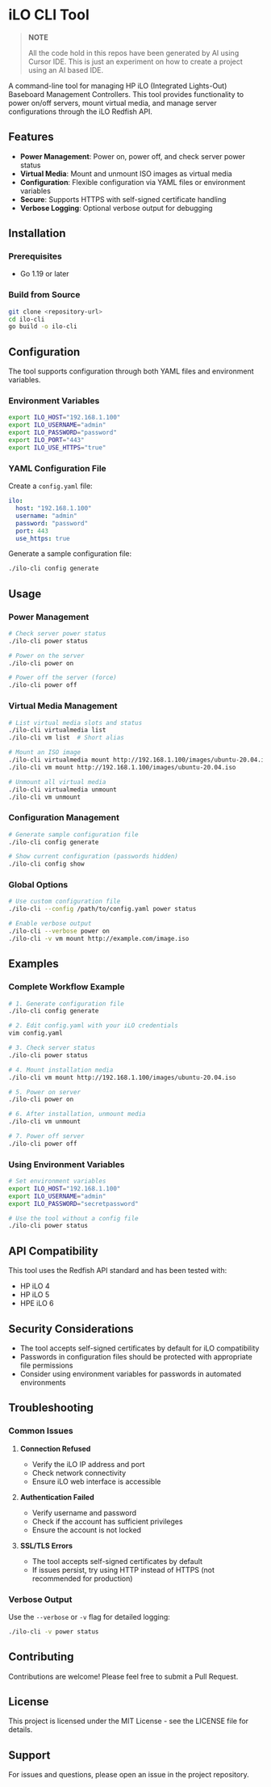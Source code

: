 # iLO CLI Tool

> **NOTE**
> 
> All the code hold in this repos have been generated by AI using Cursor IDE. This is just an experiment on how to create a project using an AI based IDE.
>

A command-line tool for managing HP iLO (Integrated Lights-Out) Baseboard Management Controllers. This tool provides functionality to power on/off servers, mount virtual media, and manage server configurations through the iLO Redfish API.

## Features

- **Power Management**: Power on, power off, and check server power status
- **Virtual Media**: Mount and unmount ISO images as virtual media
- **Configuration**: Flexible configuration via YAML files or environment variables
- **Secure**: Supports HTTPS with self-signed certificate handling
- **Verbose Logging**: Optional verbose output for debugging

## Installation

### Prerequisites

- Go 1.19 or later

### Build from Source

```bash
git clone <repository-url>
cd ilo-cli
go build -o ilo-cli
```

## Configuration

The tool supports configuration through both YAML files and environment variables.

### Environment Variables

```bash
export ILO_HOST="192.168.1.100"
export ILO_USERNAME="admin"
export ILO_PASSWORD="password"
export ILO_PORT="443"
export ILO_USE_HTTPS="true"
```

### YAML Configuration File

Create a `config.yaml` file:

```yaml
ilo:
  host: "192.168.1.100"
  username: "admin"
  password: "password"
  port: 443
  use_https: true
```

Generate a sample configuration file:

```bash
./ilo-cli config generate
```

## Usage

### Power Management

```bash
# Check server power status
./ilo-cli power status

# Power on the server
./ilo-cli power on

# Power off the server (force)
./ilo-cli power off
```

### Virtual Media Management

```bash
# List virtual media slots and status
./ilo-cli virtualmedia list
./ilo-cli vm list  # Short alias

# Mount an ISO image
./ilo-cli virtualmedia mount http://192.168.1.100/images/ubuntu-20.04.iso
./ilo-cli vm mount http://192.168.1.100/images/ubuntu-20.04.iso

# Unmount all virtual media
./ilo-cli virtualmedia unmount
./ilo-cli vm unmount
```

### Configuration Management

```bash
# Generate sample configuration file
./ilo-cli config generate

# Show current configuration (passwords hidden)
./ilo-cli config show
```

### Global Options

```bash
# Use custom configuration file
./ilo-cli --config /path/to/config.yaml power status

# Enable verbose output
./ilo-cli --verbose power on
./ilo-cli -v vm mount http://example.com/image.iso
```

## Examples

### Complete Workflow Example

```bash
# 1. Generate configuration file
./ilo-cli config generate

# 2. Edit config.yaml with your iLO credentials
vim config.yaml

# 3. Check server status
./ilo-cli power status

# 4. Mount installation media
./ilo-cli vm mount http://192.168.1.100/images/ubuntu-20.04.iso

# 5. Power on server
./ilo-cli power on

# 6. After installation, unmount media
./ilo-cli vm unmount

# 7. Power off server
./ilo-cli power off
```

### Using Environment Variables

```bash
# Set environment variables
export ILO_HOST="192.168.1.100"
export ILO_USERNAME="admin"
export ILO_PASSWORD="secretpassword"

# Use the tool without a config file
./ilo-cli power status
```

## API Compatibility

This tool uses the Redfish API standard and has been tested with:

- HP iLO 4
- HP iLO 5
- HPE iLO 6

## Security Considerations

- The tool accepts self-signed certificates by default for iLO compatibility
- Passwords in configuration files should be protected with appropriate file permissions
- Consider using environment variables for passwords in automated environments

## Troubleshooting

### Common Issues

1. **Connection Refused**
   - Verify the iLO IP address and port
   - Check network connectivity
   - Ensure iLO web interface is accessible

2. **Authentication Failed**
   - Verify username and password
   - Check if the account has sufficient privileges
   - Ensure the account is not locked

3. **SSL/TLS Errors**
   - The tool accepts self-signed certificates by default
   - If issues persist, try using HTTP instead of HTTPS (not recommended for production)

### Verbose Output

Use the `--verbose` or `-v` flag for detailed logging:

```bash
./ilo-cli -v power status
```

## Contributing

Contributions are welcome! Please feel free to submit a Pull Request.

## License

This project is licensed under the MIT License - see the LICENSE file for details.

## Support

For issues and questions, please open an issue in the project repository. 